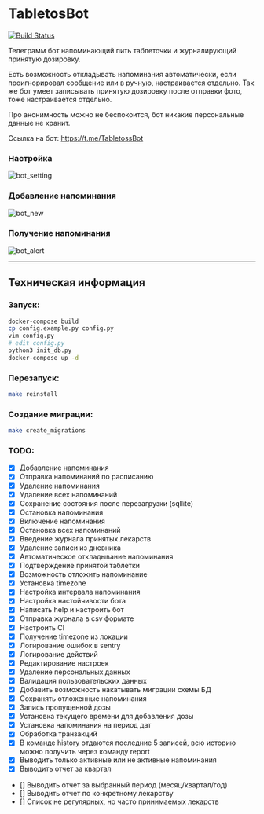 # TabletosBot
[![Build Status](https://circleci.com/gh/elBroom/TabletosBot.svg?style=shield)](https://circleci.com/gh/elBroom/TabletosBot)

Телеграмм бот напоминающий пить таблеточки и журналирующий принятую дозировку.

Есть возможность откладывать напоминания автоматически, если проигнорировал сообщение или в ручную, настраивается отдельно.
Так же бот умеет записывать принятую дозировку после отправки фото, тоже настраивается отдельно.

Про анонимность можно не беспокоится, бот никакие персональные данные не хранит.

Ссылка на бот: https://t.me/TabletossBot

### Настройка
![bot_setting](./static/bot_setting.png)
### Добавление напоминания
![bot_new](./static/bot_new.png)
### Получение напоминания
![bot_alert](./static/bot_alert.png)

---
## Техническая информация
### Запуск:
```bash
docker-compose build
cp config.example.py config.py
vim config.py
# edit config.py
python3 init_db.py
docker-compose up -d
```

### Перезапуск:
```bash
make reinstall 
```

### Создание миграции:
```bash
make create_migrations 
```

### TODO:
- [x] Добавление напоминания
- [x] Отправка напоминаний по расписанию
- [x] Удаление напоминания
- [x] Удаление всех напоминаний
- [x] Сохранение состояния после перезагрузки (sqllite)
- [x] Остановка напоминания
- [x] Включение напоминания
- [x] Остановка всех напоминаний
- [x] Введение журнала принятых лекарств
- [x] Удаление записи из дневника
- [x] Автоматическое откладывание напоминания
- [x] Подтверждение принятой таблетки
- [x] Возможность отложить напоминание
- [x] Установка timezone
- [x] Настройка интервала напоминания
- [x] Настройка настойчивости бота
- [x] Написать help и настроить бот 
- [x] Отправка журнала в csv формате
- [x] Настроить CI
- [x] Получение timezone из локации
- [x] Логирование ошибок в sentry
- [x] Логирование действий
- [x] Редактирование настроек
- [x] Удаление персональных данных
- [x] Валидация пользовательских данных
- [x] Добавить возможность накатывать миграции схемы БД
- [x] Сохранять отложенные напоминания
- [x] Запись пропущенной дозы
- [x] Установка текущего времени для добавления дозы
- [x] Установка напоминания на период дат
- [x] Обработка транзакций
- [x] В команде history отдаются последние 5 записей, всю историю можно получить через команду report
- [x] Выводить только активные или не активные напоминания
- [x] Выводить отчет за квартал
- [] Выводить отчет за выбранный период (месяц/квартал/год)
- [] Выводить отчет по конкретному лекарству
- [] Список не регулярных, но часто принимаемых лекарств
